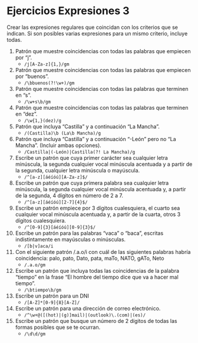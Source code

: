 # Ejercicios Expresiones 3

Crear las expresiones regulares que coincidan con los criterios que se indican. Si son posibles
varias expresiones para un mismo criterio, incluye todas.

1. Patrón que muestre coincidencias con todas las palabras que empiecen por “j”.
	- `/j[A-Za-z]{1,}/gm`
2. Patrón que muestre coincidencias con todas las palabras que empiecen por “buenos”.
	- `/\bbuenos(?!\w+)/gm`
3. Patrón que muestre coincidencias con todas las palabras que terminen en “s”.
	- `/\w+s\b/gm`
4. Patrón que muestre coincidencias con todas las palabras que terminen en “dez”.
	- `/\w{1,}(dez)/g`
5. Patrón que incluya “Castilla” y a continuación “La Mancha”.
	- `/(Castilla)\b (La\b Mancha)/g`
6. Patrón que incluya “Castilla” y a continuación “-León” pero no “La Mancha”. (Incluir ambas opciones).
	- `/Castilla|(-León)|Castilla(?! La Mancha)/g`
7. Escribe un patrón que cuya primer carácter sea cualquier letra minúscula, la segunda cualquier vocal minúscula acentuada y a partir de la segunda, cualquier letra minúscula o mayúscula.
	- `/^[a-z][áéíóú][A-Za-z]$/`
8. Escribe un patrón que cuya primera palabra sea cualquier letra minúscula, la segunda cualquier vocal minúscula acentuada y, a partir de la segunda, 4 dígitos en número de 2 a 7.
	- `/^[a-z][áéíóú][2-7]{4}$/`
9. Escribe un patrón empiece por 3 dígitos cualesquiera, el cuarto sea cualquier vocal minúscula acentuada y, a partir de la cuarta, otros 3 dígitos cualesquiera.
	- `/^[0-9]{3}[áéíóú][0-9]{3}$/`
10. Escribe un patrón para las palabras “vaca” o “baca”, escritas indistintamente en mayúsculas o minúsculas.
	- `/[b|v]aca/i`
11. Con el siguiente patrón /.a.o/i con cuál de las siguientes palabras habría coincidencia: palo, pato, Dato, pata, maTo, NATO, gATo, Neto
	- `/.a.o/gm`
12. Escribe un patrón que incluya todas las coincidencias de la palabra “tiempo” en la frase “El hombre del tiempo dice que va a hacer mal tiempo”.
	- `/\btiempo\b/gm`
13. Escribe un patrón para un DNI
	- `/[A-Z]*[0-9]{8}[A-Z]/`
14. Escribe un patrón para una dirección de correo electrónico.
	- `/^\w+@([(hot)|(g)]mail)|(outlook)\.(com)|(es)/`
15. Escribe un patrón que busque un número de 2 dígitos de todas las formas posibles que se te ocurran.
	- `/\d\d/gm`